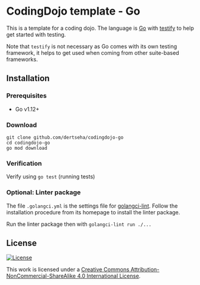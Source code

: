 # CodingDojo template - Go

This is a template for a coding dojo. The language is [Go](https://golang.org/)
with [testify](https://github.com/stretchr/testify/) to help get started with testing.

Note that `testify` is not necessary as Go comes with its own testing framework,
it helps to get used when coming from other suite-based frameworks.

## Installation

### Prerequisites

* Go v1.12+

### Download
```
git clone github.com/dertseha/codingdojo-go
cd codingdojo-go
go mod download
```

### Verification

Verify using `go test` (running tests)

### Optional: Linter package
The file `.golangci.yml` is the settings file for [golangci-lint](https://github.com/golangci/golangci-lint).
Follow the installation procedure from its homepage to install the linter package.

Run the linter package then with `golangci-lint run ./...`

## License

[![License][license-image]][license-url]

This work is licensed under a [Creative Commons Attribution-NonCommercial-ShareAlike 4.0 International License](http://creativecommons.org/licenses/by-nc-sa/4.0/).

[license-url]: http://creativecommons.org/licenses/by-nc-sa/4.0/
[license-image]: https://i.creativecommons.org/l/by-nc-sa/4.0/88x31.png
